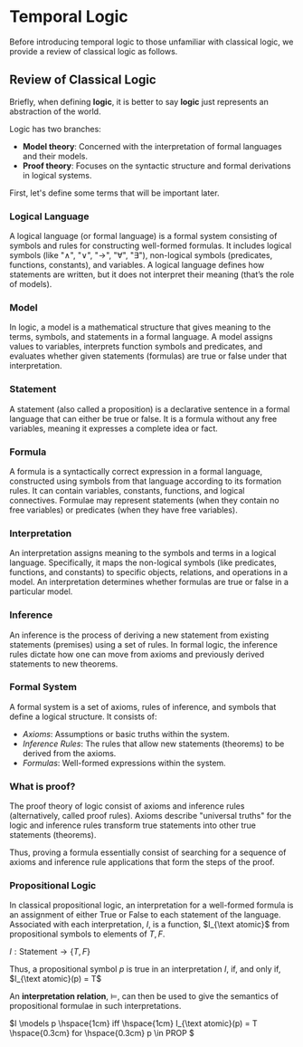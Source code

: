 # Temporal Logic

Before introducing temporal logic to those unfamiliar with classical logic, we provide a review of classical logic as follows.

## Review of Classical Logic
Briefly, when defining __logic__, it is better to say __logic__ just represents an abstraction of the world.

Logic has two branches:
* __Model theory__: Concerned with the interpretation of formal languages and their models.
* __Proof theory__: Focuses on the syntactic structure and formal derivations in logical systems.


First, let's define some terms that will be important later.

### Logical Language
A logical language (or formal language) is a formal system consisting of symbols and rules for constructing well-formed formulas. It includes logical symbols (like "∧", "∨", "→", "∀", "∃"), non-logical symbols (predicates, functions, constants), and variables. A logical language defines how statements are written, but it does not interpret their meaning (that’s the role of models).

### Model
In logic, a model is a mathematical structure that gives meaning to the terms, symbols, and statements in a formal language. A model assigns values to variables, interprets function symbols and predicates, and evaluates whether given statements (formulas) are true or false under that interpretation.

### Statement
A statement (also called a proposition) is a declarative sentence in a formal language that can either be true or false. It is a formula without any free variables, meaning it expresses a complete idea or fact.

### Formula
A formula is a syntactically correct expression in a formal language, constructed using symbols from that language according to its formation rules. It can contain variables, constants, functions, and logical connectives. Formulae may represent statements (when they contain no free variables) or predicates (when they have free variables).

### Interpretation
An interpretation assigns meaning to the symbols and terms in a logical language. Specifically, it maps the non-logical symbols (like predicates, functions, and constants) to specific objects, relations, and operations in a model. An interpretation determines whether formulas are true or false in a particular model.

### Inference
An inference is the process of deriving a new statement from existing statements (premises) using a set of rules. In formal logic, the inference rules dictate how one can move from axioms and previously derived statements to new theorems.

### Formal System
A formal system is a set of axioms, rules of inference, and symbols that define a logical structure. It consists of:
* _Axioms_: Assumptions or basic truths within the system.
* _Inference Rules_: The rules that allow new statements (theorems) to be derived from the axioms.
* _Formulas_: Well-formed expressions within the system.



### What is proof?
The proof theory of logic consist of axioms and inference rules (alternatively, called proof rules). Axioms describe "universal truths" for the logic and inference rules transform true statements into other true statements (theorems).

Thus, proving a formula essentially consist of searching for a sequence of axioms and inference rule applications that form the steps of the proof.

### __Propositional Logic__
In classical propositional logic, an interpretation for a well-formed formula is an assignment of either True or False to each statement of the language. Associated with each interpretation, $I$, is a function, $I_{\text atomic}$ from propositional symbols to elements of ${T, F}$.

$I: \text{Statement} \rightarrow \{T, F\}$

Thus, a propositional symbol $p$ is true in an interpretation $I$, if, and only if, $I_{\text atomic}(p) = T$

An __interpretation relation__, $\models$, can then be used to give the semantics of propositional formulae in such interpretations.

$I \models p \hspace{1cm} iff \hspace{1cm} I_{\text atomic}(p) = T \hspace{0.3cm} for \hspace{0.3cm} p \in PROP $
